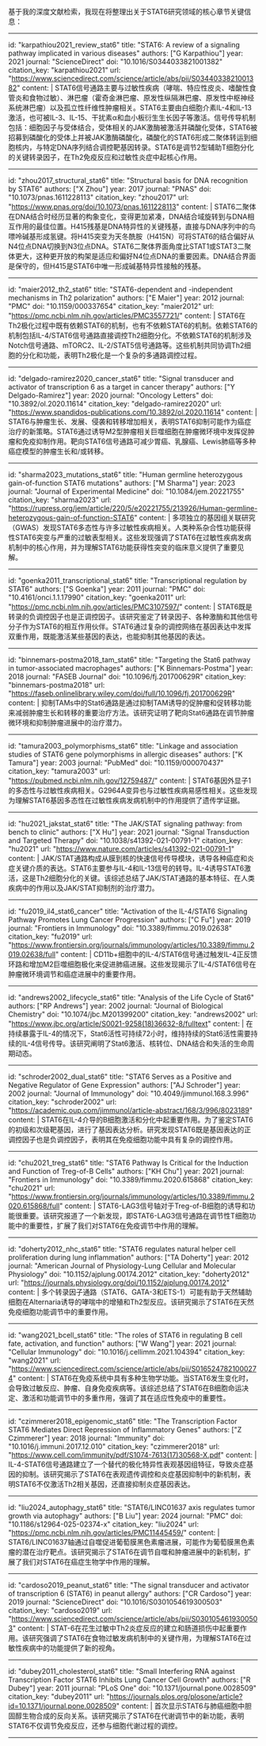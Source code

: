 基于我的深度文献检索，我现在将整理出关于STAT6研究领域的核心章节关键信息：

----
id: "karpathiou2021_review_stat6"
title: "STAT6: A review of a signaling pathway implicated in various diseases"
authors: ["G Karpathiou"]
year: 2021
journal: "ScienceDirect"
doi: "10.1016/S0344033821001382"
citation_key: "karpathiou2021"
url: "https://www.sciencedirect.com/science/article/abs/pii/S0344033821001382"
content: |
  STAT6信号通路主要与过敏性疾病（哮喘、特应性皮炎、嗜酸性食管炎和食物过敏）、淋巴瘤（霍奇金淋巴瘤、原发性纵隔淋巴瘤、原发性中枢神经系统淋巴瘤）以及孤立性纤维性肿瘤相关。STAT6主要由白细胞介素IL-4和IL-13激活，也可被IL-3、IL-15、干扰素α和血小板衍生生长因子等激活。信号传导机制包括：细胞因子与受体结合，受体相关的JAK激酶被激活并磷酸化受体，STAT6被招募到磷酸化的受体上并被JAK激酶磷酸化，磷酸化的STAT6形成二聚体转运到细胞核内，与特定DNA序列结合调控靶基因转录。STAT6是调节2型辅助T细胞分化的关键转录因子，在Th2免疫反应和过敏性炎症中起核心作用。

----
id: "zhou2017_structural_stat6"
title: "Structural basis for DNA recognition by STAT6"
authors: ["X Zhou"]
year: 2017
journal: "PNAS"
doi: "10.1073/pnas.1611228113"
citation_key: "zhou2017"
url: "https://www.pnas.org/doi/10.1073/pnas.1611228113"
content: |
  STAT6二聚体在DNA结合时经历显著的构象变化，变得更加紧凑，DNA结合域旋转到与DNA相互作用的最佳位置。H415残基是DNA特异性的关键残基，直接与DNA序列中的鸟嘌呤碱基形成氢键。将H415突变为天冬酰胺（H415N）可将STAT6的结合偏好从N4位点DNA切换到N3位点DNA。STAT6二聚体界面角度比STAT1或STAT3二聚体更大，这种更开放的构架是适应和偏好N4位点DNA的重要因素。DNA结合界面是保守的，但H415是STAT6中唯一形成碱基特异性接触的残基。

----
id: "maier2012_th2_stat6"
title: "STAT6-dependent and -independent mechanisms in Th2 polarization"
authors: ["E Maier"]
year: 2012
journal: "PMC"
doi: "10.1159/000337654"
citation_key: "maier2012"
url: "https://pmc.ncbi.nlm.nih.gov/articles/PMC3557721/"
content: |
  STAT6在Th2极化过程中既有依赖STAT6的机制，也有不依赖STAT6的机制。依赖STAT6的机制包括IL-4/STAT6信号通路直接调控Th2细胞分化。不依赖STAT6的机制涉及Notch信号通路、mTORC2、IL-2/STAT5信号通路等。这些机制共同协调Th2细胞的分化和功能，表明Th2极化是一个复杂的多通路调控过程。

----
id: "delgado-ramirez2020_cancer_stat6"
title: "Signal transducer and activator of transcription 6 as a target in cancer therapy"
authors: ["Y Delgado-Ramirez"]
year: 2020
journal: "Oncology Letters"
doi: "10.3892/ol.2020.11614"
citation_key: "delgado-ramirez2020"
url: "https://www.spandidos-publications.com/10.3892/ol.2020.11614"
content: |
  STAT6与肿瘤生长、发展、侵袭和转移增加相关，表明STAT6抑制可能作为癌症治疗的新策略。STAT6通过诱导M2型肿瘤相关巨噬细胞在肿瘤微环境中发挥促肿瘤和免疫抑制作用。靶向STAT6信号通路可减少胃癌、乳腺癌、Lewis肺癌等多种癌症模型的肿瘤生长和/或转移。

----
id: "sharma2023_mutations_stat6"
title: "Human germline heterozygous gain-of-function STAT6 mutations"
authors: ["M Sharma"]
year: 2023
journal: "Journal of Experimental Medicine"
doi: "10.1084/jem.20221755"
citation_key: "sharma2023"
url: "https://rupress.org/jem/article/220/5/e20221755/213926/Human-germline-heterozygous-gain-of-function-STAT6"
content: |
  多项独立的基因组关联研究（GWAS）发现STAT6多态性与许多过敏性疾病相关。人类种系杂合性功能获得性STAT6突变与严重的过敏表型相关。这些发现强调了STAT6在过敏性疾病发病机制中的核心作用，并为理解STAT6功能获得性突变的临床意义提供了重要见解。

----
id: "goenka2011_transcriptional_stat6"
title: "Transcriptional regulation by STAT6"
authors: ["S Goenka"]
year: 2011
journal: "PMC"
doi: "10.4161/onci.1.1.17990"
citation_key: "goenka2011"
url: "https://pmc.ncbi.nlm.nih.gov/articles/PMC3107597/"
content: |
  STAT6既是转录的负调控因子也是正调控因子。该研究鉴定了转录因子、各种激酶和其他信号分子作为STAT6的相互作用伙伴。STAT6通过复杂的调控网络在基因表达中发挥双重作用，既能激活某些基因的表达，也能抑制其他基因的表达。

----
id: "binnemars-postma2018_tam_stat6"
title: "Targeting the Stat6 pathway in tumor-associated macrophages"
authors: ["K Binnemars-Postma"]
year: 2018
journal: "FASEB Journal"
doi: "10.1096/fj.201700629R"
citation_key: "binnemars-postma2018"
url: "https://faseb.onlinelibrary.wiley.com/doi/full/10.1096/fj.201700629R"
content: |
  抑制TAMs中的Stat6通路是通过抑制TAM诱导的促肿瘤和促转移功能来减弱肿瘤生长和转移的重要治疗方法。该研究证明了靶向Stat6通路在调节肿瘤微环境和抑制肿瘤进展中的治疗潜力。

----
id: "tamura2003_polymorphisms_stat6"
title: "Linkage and association studies of STAT6 gene polymorphisms in allergic diseases"
authors: ["K Tamura"]
year: 2003
journal: "PubMed"
doi: "10.1159/000070437"
citation_key: "tamura2003"
url: "https://pubmed.ncbi.nlm.nih.gov/12759487/"
content: |
  STAT6基因外显子1的多态性与过敏性疾病相关。G2964A变异也与过敏性疾病易感性相关。这些发现为理解STAT6基因多态性在过敏性疾病发病机制中的作用提供了遗传学证据。

----
id: "hu2021_jakstat_stat6"
title: "The JAK/STAT signaling pathway: from bench to clinic"
authors: ["X Hu"]
year: 2021
journal: "Signal Transduction and Targeted Therapy"
doi: "10.1038/s41392-021-00791-1"
citation_key: "hu2021"
url: "https://www.nature.com/articles/s41392-021-00791-1"
content: |
  JAK/STAT通路构成从膜到核的快速信号传导模块，诱导各种癌症和炎症关键介质的表达。STAT6主要参与IL-4和IL-13信号的转导。IL-4诱导STAT6激活，这是Th2细胞分化的关键。该综述总结了JAK/STAT通路的基本特征、在人类疾病中的作用以及JAK/STAT抑制剂的治疗潜力。

----
id: "fu2019_il4_stat6_cancer"
title: "Activation of the IL-4/STAT6 Signaling Pathway Promotes Lung Cancer Progression"
authors: ["C Fu"]
year: 2019
journal: "Frontiers in Immunology"
doi: "10.3389/fimmu.2019.02638"
citation_key: "fu2019"
url: "https://www.frontiersin.org/journals/immunology/articles/10.3389/fimmu.2019.02638/full"
content: |
  CD11b+细胞中的IL-4/STAT6信号通过触发IL-4正反馈环路和增加M2巨噬细胞极化来促进肺癌进展。这些发现揭示了IL-4/STAT6信号在肿瘤微环境调节和癌症进展中的重要作用。

----
id: "andrews2002_lifecycle_stat6"
title: "Analysis of the Life Cycle of Stat6"
authors: ["RP Andrews"]
year: 2002
journal: "Journal of Biological Chemistry"
doi: "10.1074/jbc.M201399200"
citation_key: "andrews2002"
url: "https://www.jbc.org/article/S0021-9258(18)36632-8/fulltext"
content: |
  在持续暴露于IL-4的情况下，Stat6活性可持续72小时，维持持续的Stat6活性需要持续的IL-4信号传导。该研究阐明了Stat6激活、核转位、DNA结合和失活的生命周期动态。

----
id: "schroder2002_dual_stat6"
title: "STAT6 Serves as a Positive and Negative Regulator of Gene Expression"
authors: ["AJ Schroder"]
year: 2002
journal: "Journal of Immunology"
doi: "10.4049/jimmunol.168.3.996"
citation_key: "schroder2002"
url: "https://academic.oup.com/jimmunol/article-abstract/168/3/996/8023189"
content: |
  STAT6在IL-4介导的B细胞激活和分化中起重要作用。为了鉴定STAT6的初级和次级靶基因，进行了基因表达分析。研究发现STAT6既是基因表达的正调控因子也是负调控因子，表明其在免疫细胞功能中具有复杂的调控作用。

----
id: "chu2021_treg_stat6"
title: "STAT6 Pathway Is Critical for the Induction and Function of Treg-of-B Cells"
authors: ["KH Chu"]
year: 2021
journal: "Frontiers in Immunology"
doi: "10.3389/fimmu.2020.615868"
citation_key: "chu2021"
url: "https://www.frontiersin.org/journals/immunology/articles/10.3389/fimmu.2020.615868/full"
content: |
  STAT6-LAG3信号轴对于Treg-of-B细胞的诱导和功能很重要。该研究报道了一个新发现，即STAT6-LAG3信号通路在调节性T细胞功能中的重要性，扩展了我们对STAT6在免疫调节中作用的理解。

----
id: "doherty2012_nhc_stat6"
title: "STAT6 regulates natural helper cell proliferation during lung inflammation"
authors: ["TA Doherty"]
year: 2012
journal: "American Journal of Physiology-Lung Cellular and Molecular Physiology"
doi: "10.1152/ajplung.00174.2012"
citation_key: "doherty2012"
url: "https://journals.physiology.org/doi/10.1152/ajplung.00174.2012"
content: |
  多个转录因子通路（STAT6、GATA-3和ETS-1）可能有助于天然辅助细胞在Alternaria诱导的哮喘中的增殖和Th2型反应。该研究揭示了STAT6在天然免疫细胞功能调节中的重要作用。

----
id: "wang2021_bcell_stat6"
title: "The roles of STAT6 in regulating B cell fate, activation, and function"
authors: ["W Wang"]
year: 2021
journal: "Cellular Immunology"
doi: "10.1016/j.cellimm.2021.104394"
citation_key: "wang2021"
url: "https://www.sciencedirect.com/science/article/abs/pii/S0165247821000274"
content: |
  STAT6在免疫系统中具有多种生物学功能。当STAT6发生变化时，会导致过敏反应、肿瘤、自身免疫疾病等。该综述总结了STAT6在B细胞命运决定、激活和功能调节中的多重作用，强调了其在适应性免疫中的重要性。

----
id: "czimmerer2018_epigenomic_stat6"
title: "The Transcription Factor STAT6 Mediates Direct Repression of Inflammatory Genes"
authors: ["Z Czimmerer"]
year: 2018
journal: "Immunity"
doi: "10.1016/j.immuni.2017.12.010"
citation_key: "czimmerer2018"
url: "https://www.cell.com/immunity/pdf/S1074-7613(17)30568-X.pdf"
content: |
  IL-4-STAT6信号通路建立了一个替代的极化特异性表观基因组特征，导致炎症基因的抑制。该研究揭示了STAT6在表观遗传调控和炎症基因抑制中的新机制，表明STAT6不仅激活Th2相关基因，还直接抑制炎症基因表达。

----
id: "liu2024_autophagy_stat6"
title: "STAT6/LINC01637 axis regulates tumor growth via autophagy"
authors: ["B Liu"]
year: 2024
journal: "PMC"
doi: "10.1186/s12964-025-02374-x"
citation_key: "liu2024"
url: "https://pmc.ncbi.nlm.nih.gov/articles/PMC11445459/"
content: |
  STAT6/LINC01637轴通过自噬促进葡萄膜黑色素瘤进展，可能作为葡萄膜黑色素瘤的潜在治疗靶点。该研究揭示了STAT6在调节自噬和肿瘤进展中的新机制，扩展了我们对STAT6在癌症生物学中作用的理解。

----
id: "cardoso2019_peanut_stat6"
title: "The signal transducer and activator of transcription 6 (STAT6) in peanut allergy"
authors: ["CR Cardoso"]
year: 2019
journal: "ScienceDirect"
doi: "10.1016/S0301054619300503"
citation_key: "cardoso2019"
url: "https://www.sciencedirect.com/science/article/abs/pii/S0301054619300503"
content: |
  STAT-6在花生过敏中Th2炎症反应的建立和肠道损伤中起重要作用。该研究强调了STAT6在食物过敏发病机制中的关键作用，为理解STAT6在过敏性疾病中的功能提供了新的视角。

----
id: "dubey2011_cholesterol_stat6"
title: "Small Interfering RNA against Transcription Factor STAT6 Inhibits Lung Cancer Cell Growth"
authors: ["R Dubey"]
year: 2011
journal: "PLoS One"
doi: "10.1371/journal.pone.0028509"
citation_key: "dubey2011"
url: "https://journals.plos.org/plosone/article?id=10.1371/journal.pone.0028509"
content: |
  首次显示STAT6与肺癌细胞中胆固醇生物合成的反向关系。该研究揭示了STAT6在代谢调节中的新功能，表明STAT6不仅调节免疫反应，还参与细胞代谢过程的调控。

----